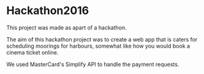 # Hackathon2016
This project was made as apart of a hackathon.

The aim of this hackathon project was to create a web app that is caters for scheduling moorings for harbours, somewhat
like how you would book a cinema ticket online.

We used MasterCard's Simplify API to handle the payment requests.
